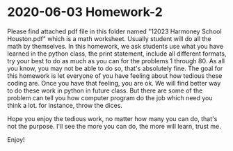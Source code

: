 # 2020-06-03 Homework-2

Please find attached pdf file in this folder named "12023 Harmoney School Houston.pdf" which is a math worksheet. Usually student will do all the math by themselves. In this homework, we ask students use what you have learned in the python class, the print statement, include all different formats, try your best to do as much as you can for the problems 1 through 80. As all you know, you may not be able to do so, that's absolutely fine. The goal for this homework is let everyone of you have feeling about how tedious these coding are. Once you have that feeling, you are ok. We will find better way to do these work in python in future class. But there are some of the problem can tell you how computer program do the job which need you think a lot. for instance, throw the dices.

Hope you enjoy the tedious work, no matter how many you can do, that's not the purpose. I'll see the more you can do, the more will learn, trust me.

Enjoy!